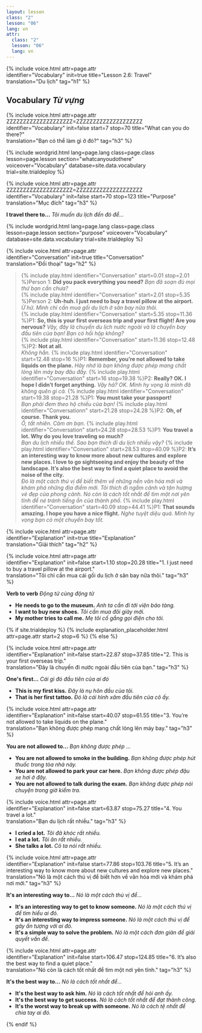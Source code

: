 ```yaml
---
layout: lesson
class: "2"
lesson: "06"
lang: vn
attr:
  class: "2"
  lesson: "06"
  lang: vn
---
```


{%  include voice.html attr=page.attr  
	identifier="Vocabulary"  init=true
	title="Lesson 2.6: Travel"        
	translation="Du lịch"
    tag="h1" %}

## Vocabulary *Từ vựng*

{%  include voice.html attr=page.attr    ZZZZZZZZZZZZZZZZZZZZ=ZZZZZZZZZZZZZZZZZZZZ
	identifier="Vocabulary"  init=false start=7 stop=70
	title="What can you do there?"        
	translation="Bạn có thể làm gì ở đó?"
    tag="h3" %}


{% include wordgrid.html lang=page.lang
		class=page.class 
		lesson=page.lesson 
		section="whatcanyoudothere"
		voiceover="Vocabulary"
		database=site.data.vocabulary 
		trial=site.trialdeploy %}

{%  include voice.html attr=page.attr    ZZZZZZZZZZZZZZZZZZZZ=ZZZZZZZZZZZZZZZZZZZZ
	identifier="Vocabulary"  init=false start=70 stop=123
	title="Purpose"        
	translation="Mục đích"
    tag="h3" %}

**I travel there to...**  *Tôi muốn du lịch đến đó để...*

{% include wordgrid.html lang=page.lang
		class=page.class 
		lesson=page.lesson 
		section="purpose"
		voiceover="Vocabulary"
		database=site.data.vocabulary 
		trial=site.trialdeploy %}

{%  include voice.html attr=page.attr  
	identifier="Conversation"  init=true
	title="Conversation"        
	translation="Đối thoại"
    tag="h2" %}

> {% include play.html identifier="Conversation" start=0.01 stop=2.01 %}Person 1: **Did you pack everything you need?**
*Bạn đã soạn đủ mọi thứ bạn cần chưa?*  
> {% include play.html identifier="Conversation" start=2.01  stop=5.35 %}Person 2: **Uh-huh. I just need to buy a travel pillow at the airport.**
*Ừ hử. Mình chỉ cần mua gối du lịch ở sân bay nữa thôi.*  
> {% include play.html identifier="Conversation" start=5.35 stop=11.36 %}P1: **So, this is your first overseas trip and your first flight! Are you nervous?**
*Vậy, đây là chuyến du lịch nước ngoài và là chuyến bay đầu tiên của bạn! Bạn có hồi hộp không?*  
> {% include play.html identifier="Conversation" start=11.36 stop=12.48 %}P2: **Not at all.**  
*Không hẳn.*
> {% include play.html identifier="Conversation" start=12.48 stop=16 %}P1: **Remember, you’re not allowed to take liquids on the plane.** 
*Hãy nhớ là bạn không được phép mang chất lỏng lên máy bay đâu đấy.* 
> {% include play.html identifier="Conversation" start=16 stop=19.38 %}P2: **Really? OK. I hope I didn’t forget anything.** 
*Vậy hả? OK. Mình hy vọng là mình đã không quên gì cả.* 
> {% include play.html identifier="Conversation" start=19.38 stop=21.28 %}P1: **You must take your passport!**  
*Bạn phải đem theo hộ chiếu của bạn!*
> {% include play.html identifier="Conversationn" start=21.28 stop=24.28 %}P2: **Oh, of course. Thank you.**  
*Ồ, tất nhiên. Cảm ơn bạn.*
> {% include play.html identifier="Conversation" start=24.28 stop=28.53 %}P1: **You travel a lot. Why do you love traveling so much?**  
*Bạn du lịch nhiều thế. Sao bạn thích đi du lịch nhiều vậy?*
> {% include play.html identifier="Conversation" start=28.53 stop=40.09 %}P2: **It’s an interesting way to know more about new cultures and explore new places. I love to go sightseeing and enjoy the beauty of the landscape. It’s also the best way to find a quiet place to avoid the noise of the city.**  
*Đó là một cách thú vị để biết thêm về những nền văn hóa mới và khám phá những địa điểm mới. Tôi thích đi ngắm cảnh và tận hượng vẻ đẹp của phong cảnh. Nó còn là cách tốt nhất để tìm một nơi yên tĩnh để né tránh tiếng ồn của thành phố.*
> {% include play.html identifier="Conversation" start=40.09 stop=44.41 %}P1: **That sounds amazing. I hope you have a nice flight.**
*Nghe tuyệt diệu quá. Mình hy vọng bạn có một chuyến bay tốt.*  

{%  include voice.html attr=page.attr  
	identifier="Explanation"  init=true
	title="Explanation"        
	translation="Giải thích"
    tag="h2" %}

{%  include voice.html attr=page.attr  
	identifier="Explanation"  init=false start=1.10 stop=20.28
	title="1. I just need to buy a travel pillow at the airport."        
	translation="Tôi chỉ cần mua cái gối du lịch ở sân bay nữa thôi."
    tag="h3" %}

**Verb to verb**  *Động từ cùng động từ*

- **He needs to go to the museum.**  *Anh ta cần đi tới viện bảo tàng.*
- **I want to buy new shoes.**  *Tôi cần mua đôi giày mới.*
- **My mother tries to call me.**  *Mẹ tôi cố gắng gọi điện cho tôi.*

{% if site.trialdeploy %}
	{% include explanation_placeholder.html  attr=page.attr     start=2 stop=6 %}
	{% else %}

{%  include voice.html attr=page.attr  
	identifier="Explanation"  init=false start=22.87 stop=37.85
	title="2. This is your first overseas trip."        
	translation="Đây là chuyến đi nước ngoài đầu tiên của bạn."
    tag="h3" %}

**One's first...**  *Cái gì đó đầu tiên của ai đó*

- **This is my first kiss.** *Đây là nụ hôn đầu của tôi.*
- **That is her first tattoo.** *Đó là cái hình xăm đầu tiên của cô ấy.*

{%  include voice.html attr=page.attr  
	identifier="Explanation"  init=false start=40.07 stop=61.55
	title="3. You’re not allowed to take liquids on the plane."        
	translation="Bạn không được phép mang chất lỏng lên máy bay."
    tag="h3" %}

**You are not allowed to...**  *Bạn không được phép ...*

- **You are not allowed to smoke in the building.**  *Bạn không được phép hút thuốc trong tòa nhà này.*
- **You are not allowed to park your car here.**  *Bạn không được phép đậu xe hơi ở đây.*
- **You are not allowed to talk during the exam.**  *Bạn không được phép nói chuyện trong giờ kiểm tra.*

{%  include voice.html attr=page.attr  
	identifier="Explanation"  init=false start=63.87 stop=75.27
	title="4. You travel a lot."        
	translation="Bạn du lịch rất nhiều."
    tag="h3" %}

- **I cried a lot.**  *Tôi đã khóc rất nhiều.*
- **I eat a lot.**  *Tôi ăn rất nhiều.*
- **She talks a lot.**  *Cô ta nói rất nhiều.*

{%  include voice.html attr=page.attr  
	identifier="Explanation"  init=false start=77.86 stop=103.76
	title="5. It’s an interesting way to know more about new cultures and explore new places."        
	translation="Nó là một cách thú vị để biết hơn về văn hóa mới và khám phá nơi mới."
    tag="h3" %}

**It's an interesting way to...**  *Nó là một cách thú vị để...*

- **It's an interesting way to get to know someone.**   *Nó là một cách thú vị để tìm hiểu ai đó.*
- **It's an interesting way to impress someone.**  *Nó là một cách thú vị để gây ấn tượng với ai đó.*
- **It's a simple way to solve the problem.**  *Nó là một cách đơn giản để giải quyết vấn đề.*

{%  include voice.html attr=page.attr  
	identifier="Explanation"  init=false start=106.47 stop=124.85
	title="6. It’s also the best way to find a quiet place."        
	translation="Nó còn là cách tốt nhất để tìm một nơi yên tĩnh."
    tag="h3" %}

**It's the best way to...**  *Nó là cách tốt nhất để...*

- **It's the best way to ask him.**  *Nó là cách tốt nhất để hỏi anh ấy.*
- **It's the best way to get success.**  *Nó là cách tốt nhất để đạt thành công.*
- **It's the worst way to break up with someone.**  *Nó là cách tệ nhất để chia tay ai đó.*


{% endif %}